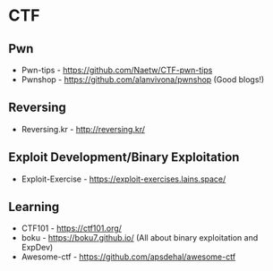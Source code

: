 # CTF

## Pwn
* Pwn-tips - https://github.com/Naetw/CTF-pwn-tips
* Pwnshop - https://github.com/alanvivona/pwnshop (Good blogs!)

## Reversing
* Reversing.kr - http://reversing.kr/

## Exploit Development/Binary Exploitation
* Exploit-Exercise - https://exploit-exercises.lains.space/

## Learning
* CTF101 - https://ctf101.org/
* boku - https://boku7.github.io/ (All about binary exploitation and ExpDev)
* Awesome-ctf - https://github.com/apsdehal/awesome-ctf



